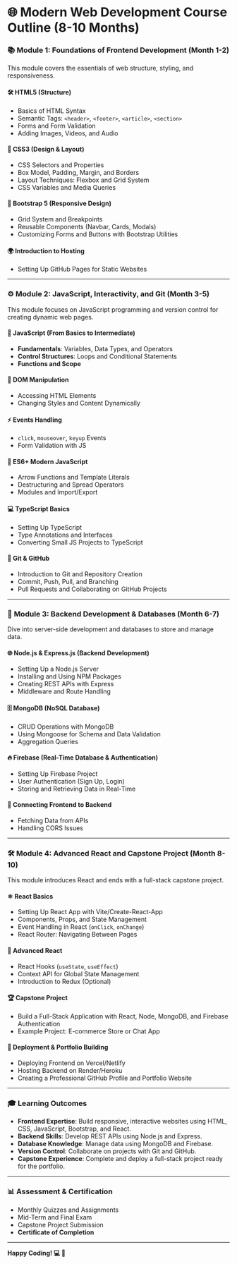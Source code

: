# 🌐 **Modern Web Development Course Outline (8-10 Months)**  

### 📚 **Module 1: Foundations of Frontend Development** (Month 1-2)  
This module covers the essentials of web structure, styling, and responsiveness.  

#### 🛠 **HTML5 (Structure)**  
- Basics of HTML Syntax  
- Semantic Tags: `<header>`, `<footer>`, `<article>`, `<section>`  
- Forms and Form Validation  
- Adding Images, Videos, and Audio  

#### 🎨 **CSS3 (Design & Layout)**  
- CSS Selectors and Properties  
- Box Model, Padding, Margin, and Borders  
- Layout Techniques: Flexbox and Grid System  
- CSS Variables and Media Queries  

#### 📱 **Bootstrap 5 (Responsive Design)**  
- Grid System and Breakpoints  
- Reusable Components (Navbar, Cards, Modals)  
- Customizing Forms and Buttons with Bootstrap Utilities  

#### 🌍 **Introduction to Hosting**  
- Setting Up GitHub Pages for Static Websites  

---

### ⚙️ **Module 2: JavaScript, Interactivity, and Git** (Month 3-5)  
This module focuses on JavaScript programming and version control for creating dynamic web pages.  

#### 📑 **JavaScript (From Basics to Intermediate)**  
- **Fundamentals**: Variables, Data Types, and Operators  
- **Control Structures**: Loops and Conditional Statements  
- **Functions and Scope**  

#### 🎯 **DOM Manipulation**  
- Accessing HTML Elements  
- Changing Styles and Content Dynamically  

#### ⚡ **Events Handling**  
- `click`, `mouseover`, `keyup` Events  
- Form Validation with JS  

#### 🚀 **ES6+ Modern JavaScript**  
- Arrow Functions and Template Literals  
- Destructuring and Spread Operators  
- Modules and Import/Export  

#### 💻 **TypeScript Basics**  
- Setting Up TypeScript  
- Type Annotations and Interfaces  
- Converting Small JS Projects to TypeScript  

#### 🌲 **Git & GitHub**  
- Introduction to Git and Repository Creation  
- Commit, Push, Pull, and Branching  
- Pull Requests and Collaborating on GitHub Projects  

---

### 💾 **Module 3: Backend Development & Databases** (Month 6-7)  
Dive into server-side development and databases to store and manage data.  

#### 🌐 **Node.js & Express.js (Backend Development)**  
- Setting Up a Node.js Server  
- Installing and Using NPM Packages  
- Creating REST APIs with Express  
- Middleware and Route Handling  

#### 🗄 **MongoDB (NoSQL Database)**  
- CRUD Operations with MongoDB  
- Using Mongoose for Schema and Data Validation  
- Aggregation Queries  

#### 🔥 **Firebase (Real-Time Database & Authentication)**  
- Setting Up Firebase Project  
- User Authentication (Sign Up, Login)  
- Storing and Retrieving Data in Real-Time  

#### 🔄 **Connecting Frontend to Backend**  
- Fetching Data from APIs  
- Handling CORS Issues  

---

### 🛠️ **Module 4: Advanced React and Capstone Project** (Month 8-10)  
This module introduces React and ends with a full-stack capstone project.  

#### ⚛️ **React Basics**  
- Setting Up React App with Vite/Create-React-App  
- Components, Props, and State Management  
- Event Handling in React (`onClick`, `onChange`)  
- React Router: Navigating Between Pages  

#### 🔧 **Advanced React**  
- React Hooks (`useState`, `useEffect`)  
- Context API for Global State Management  
- Introduction to Redux (Optional)  

#### 🏆 **Capstone Project**  
- Build a Full-Stack Application with React, Node, MongoDB, and Firebase Authentication  
- Example Project: E-commerce Store or Chat App  

#### 🚀 **Deployment & Portfolio Building**  
- Deploying Frontend on Vercel/Netlify  
- Hosting Backend on Render/Heroku  
- Creating a Professional GitHub Profile and Portfolio Website  

---

### 🎓 **Learning Outcomes**  
- **Frontend Expertise**: Build responsive, interactive websites using HTML, CSS, JavaScript, Bootstrap, and React.  
- **Backend Skills**: Develop REST APIs using Node.js and Express.  
- **Database Knowledge**: Manage data using MongoDB and Firebase.  
- **Version Control**: Collaborate on projects with Git and GitHub.  
- **Capstone Experience**: Complete and deploy a full-stack project ready for the portfolio.  

---

### 📊 **Assessment & Certification**  
- Monthly Quizzes and Assignments  
- Mid-Term and Final Exam  
- Capstone Project Submission  
- **Certificate of Completion**  

---

**Happy Coding! 💻 🚀**  
